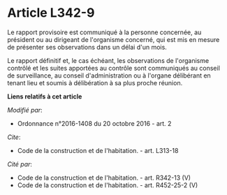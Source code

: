 # Article L342-9

Le rapport provisoire est communiqué à la personne concernée, au président ou au dirigeant de l'organisme concerné, qui est
mis en mesure de présenter ses observations dans un délai d'un mois. 

Le rapport définitif et, le cas échéant, les observations de l'organisme contrôlé et les suites apportées au contrôle sont
communiqués au conseil de surveillance, au conseil d'administration ou à l'organe délibérant en tenant lieu et soumis à
délibération à sa plus proche réunion.

**Liens relatifs à cet article**

_Modifié par_:

  - Ordonnance n°2016-1408 du 20 octobre 2016 - art. 2

_Cite_:

  - Code de la construction et de l'habitation. - art. L313-18

_Cité par_:

  - Code de la construction et de l'habitation. - art. R342-13 (V)
  - Code de la construction et de l'habitation. - art. R452-25-2 (V)
